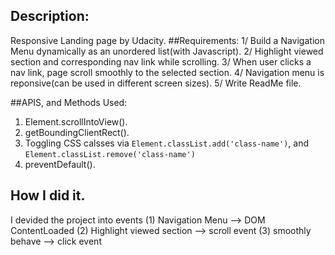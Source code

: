 ## Description:
Responsive Landing page by Udacity.
##Requirements:
1/ Build a Navigation Menu dynamically as an unordered list(with Javascript).
2/ Highlight viewed section and corresponding nav link while scrolling.
3/ When user clicks a nav link, page scroll smoothly to the selected section.
4/ Navigation menu is reponsive(can be used in different screen sizes).
5/ Write ReadMe file.

##APIS, and Methods Used:
1. Element.scrollIntoView().
2. getBoundingClientRect().
3. Toggling CSS calsses via `Element.classList.add('class-name')`, and `Element.classList.remove('class-name')`
4. preventDefault().

## How I did it.
I devided the project into events
(1) Navigation Menu --> DOM ContentLoaded
(2) Highlight viewed section --> scroll event
(3) smoothly behave --> click event

